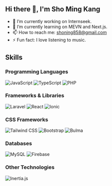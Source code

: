 ## Hi there 👋, I'm Sho Ming Kang

- 🔭 I’m currently working on Internseek.
- 🌱 I’m currently learning on MEVN and Next.js.
- 📫 How to reach me: shoning858@gmail.com
- ⚡ Fun fact: I love listening to music.

## Skills
### Programming Languages
![JavaScript](https://img.shields.io/badge/-JavaScript-black?style=flat&logo=javascript)
![TypeScript](https://img.shields.io/badge/-TypeScript-black?style=flat&logo=typescript)
![PHP](https://img.shields.io/badge/-PHP-black?style=flat&logo=php)

### Frameworks & Libraries
![Laravel](https://img.shields.io/badge/-Laravel-black?style=flat&logo=laravel)
![React](https://img.shields.io/badge/-React-black?style=flat&logo=react)
![Ionic](https://img.shields.io/badge/-Ionic-black?style=flat&logo=ionic)

### CSS Frameworks
![Tailwind CSS](https://img.shields.io/badge/-Tailwind%20CSS-black?style=flat&logo=tailwind-css)
![Bootstrap](https://img.shields.io/badge/-Bootstrap-black?style=flat&logo=bootstrap)
![Bulma](https://img.shields.io/badge/-Bulma-black?style=flat&logo=bulma)

### Databases
![MySQL](https://img.shields.io/badge/-MySQL-black?style=flat&logo=mysql)
![Firebase](https://img.shields.io/badge/-Firebase-black?style=flat&logo=firebase)

### Other Technologies
![Inertia.js](https://img.shields.io/badge/-Inertia.js-black?style=flat)




